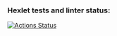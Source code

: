 ### Hexlet tests and linter status:
[![Actions Status](https://github.com/Olimpik322/qa-engineer-project-84/actions/workflows/hexlet-check.yml/badge.svg)](https://github.com/Olimpik322/qa-engineer-project-84/actions)